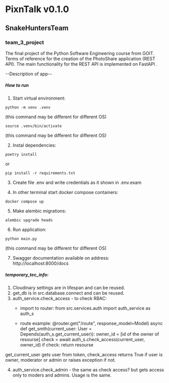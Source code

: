 # PixnTalk v0.1.0

## SnakeHuntersTeam

### team_3_project
The final project of the Python Software Engineering course from GOIT.
Terms of reference for the creation of the PhotoShare application (REST API).
The main functionality for the REST API is implemented on FastAPI .

--Description of app--

##### How to run

1. Start virtual environment:
```
python -m venv .venv
```
(this command may be different for different OS)
```
source .venv/bin/activate
```
(this command may be different for different OS)

2. Instal dependencies:
```
poetry install
```
or
```
pip install -r requirements.txt
```

3. Create file .env and write credentials as it shown in .env.exam

4. In other terminal start docker compose containers:
```
docker compose up
```

5. Make alembic migrations:
```
alembic upgrade heads
```

6. Run application:
```
python main.py
```
(this command may be different for different OS)

7. Swagger documentation available on address:
http://localhost:8000/docs


##### temporary_tec_info:
1. Cloudinary settings are in lifespan and can be reused.
2. get_db is in src.database.connect and can be reused.
3. auth_service.check_access - to check RBAC:
    - import to router:
    from src.services.auth import auth_service as auth_s

    - route example:
    @router.get("/route", response_model=Model)
    async def get_smth(current_user: User = Depends(auth_s.get_current_user)):
        owner_id = [id of the owner of resourse]
        check = await auth_s.check_access(current_user, owner_id)
        if check:
            return resourse

get_current_user gets user from token, check_access returns True if user is owner, moderator or admin or raises exception if not.

4. auth_service.check_admin - the same as check access? but gets access only to moders and admins.
    Usage is the same.
